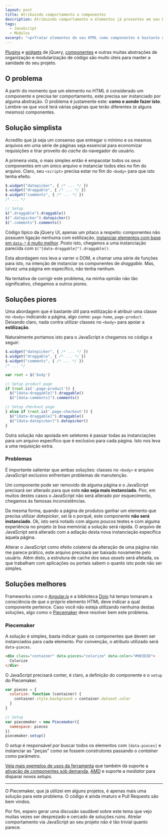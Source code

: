 ```yaml
---
layout: post
title: Atribuindo comportamento a componentes
description: Atribuindo comportamento a elementos já presentes em seu DOM
tags:
  - JavaScript
  - Módulos
excerpt: "<p>Tratar elementos do seu HTML como componentes é bastante útil para manter a sanidade do seu projeto. Este texto discute um assunto muitas vezes subestimado: qual o local mais adequado para iniciar seus componentes.</p>"
---
```


[Plugins](http://plugins.jquery.com) e [widgets](http://jqueryui.com) de jQuery, [componentes](http://component.io) e outras muitas abstrações de organização e modularização de código são muito úteis para manter a sanidade do seu projeto.

## O problema

A partir do momento que um elemento no HTML é considerado um componente e precisa ter comportamento, este precisa ser instanciado por alguma abstração. O problema é justamente este: **como e aonde fazer isto**. Lembre-se que você terá várias páginas que terão diferentes (e alguns mesmos) componentes.

## Solução simplista

Acredito que já seja um consenso que entregar o mínimo e os mesmos arquivos em uma série de páginas seja essencial para economizar requisições e tirar proveito do *cache* do navegador do usuário.

A primeira vista, o mais simples então é empacotar todos os seus componentes em um único arquivo e instanciar todos eles no fim do arquivo. Claro, seu `<script>` precisa estar no fim do `<body>` para que isto tenha efeito.

~~~ javascript
$.widget("datepicker", { /* ... */ })
$.widget("draggable", { /* ... */ })
$.widget("comments", { /* ... */ })
/* ... */

// Setup
$(".draggable").draggable()
$(".datepicker").datepicker()
$(".comments").comments()
~~~

Código típico da jQuery UI, apenas um pitaco a respeito: componentes não possuem ligação nenhuma com estilização, [instanciar elementos com base em `data-*` é muito melhor](http://blog.realstuffforabstractpeople.com/post/31753521367/classnames-for-styling-data-attributes-for-behavior). Posto isto, chegamos a uma instanciação parecida com `$("[data-draggable]").draggable()`.

Esta abordagem nos leva a varrer o DOM, e chamar uma série de funções para isto, na intenção de instanciar os componentes de *draggable*. Mas, talvez uma página em específico, não tenha nenhum.

Na tentativa de corrigir este problema, na minha opinião não tão significativo, chegamos a outros piores.

## Soluções piores

Uma abordagem que é bastante útil para estilização é atribuir uma classe no `<body>` indicando a página, algo como: `page-home`, `page-product`. Deixando claro, nada contra utilizar classes no `<body>` para apoiar a **estilização**.

Naturalmente portamos isto para o JavaScript e chegamos no código a seguir:

~~~ javascript
$.widget("datepicker", { /* ... */ })
$.widget("draggable", { /* ... */ })
$.widget("comments", { /* ... */ })
/* ... */

var root = $('body')

// Setup product page
if (root.is('.page-product')) {
  $("[data-draggable]").draggable()
  $("[data-comments]").comments()

// Setup checkout page
} else if (root.is('.page-checkout')) {
  $("[data-draggable]").draggable()
  $("[data-datepicker]").datepicker()
}
~~~

Outra solução não apoiada em seletores é passar todas as instanciações para um arquivo específico que é exclusivo para cada página. Isto nos leva a uma requisição extra.

### Problemas

É importante salientar que ambas soluções: classes no `<body>` e arquivo JavaScript exclusivo enfrentam problemas de manutenção.

Um componente pode ser removido de alguma página e o JavaScript precisará ser alterado para que este **não seja mais instanciado**. Pior, em muitos destes casos o JavaScript não será alterado por esquecimento, chegamos às famosas inconsistências.

Da mesma forma, quando a página de produtos ganhar um elemento que precisa utilizar *datepicker*, sei lá o porquê, este componente **não será instanciado**. Ok, isto será notado com alguns poucos testes e com alguma experiência no projeto (e boa memória) a solução será rápida. O arquivo de JavaScript será alterado com a adiação desta nova instanciação específica àquela página.

Alterar o JavaScript como efeito colateral da alteração de uma página não me parece prático, este arquivo precisará ser baixado novamente pelo usuário. Além disto, a estrutura de cache dos seus *assets* será afetada, os que trabalham com aplicações ou portais sabem o quanto isto pode não ser simples.

## Soluções melhores

Frameworks como o [Angular.js](http://angularjs.org) e a biblioteca [Dojo](http://dojotoolkit.org/features/1.6/html5data-attributes) há tempo tomaram a consciência de que o próprio elemento HTML deve indicar a qual componente pertence. Caso você não esteja utilizando nenhuma destas soluções, algo como o [Piecemaker](https://github.com/jcemer/piecemaker) deve resolver bem este problema.

### Piecemaker

A solução é simples, basta indicar quais os componentes que devem ser instanciados para cada elemento. Por convenção, o atributo utilizado será `data-pieces`.

~~~ html
<div class="container" data-pieces="colorize" data-color="#903D3D">
  Colorize
</div>
~~~

O JavaScript precisará conter, é claro, a definição do componente e o `setup` do Piecemaker.

~~~ javascript
var pieces = {
  colorize: function (container) {
    container.style.background = container.dataset.color
  }
}

// Setup
var piecemaker = new Piecemaker({
  namespace: pieces
})
piecemaker.setup()
~~~

O *setup* é responsável por buscar todos os elementos com `[data-pieces]` e instanciar as "peças" como se fossem construtores passando o *container* como parâmetro.

[Veja mais exemplos de usos da ferramenta](http://jcemer.com/piecemaker/samples) que também dá suporte a [ativação de componentes sob demanda](http://jcemer.com/piecemaker/samples/namespace_reload), [AMD](http://jcemer.com/piecemaker/samples/amd) e suporte a *mediator* para disparar novos *setups*.

-------

O Piecemaker, que já utilizei em alguns projetos, é apenas mais uma solução para este problema. O código é ainda imaturo e Pull Requests são bem vindos.

Por fim, espero gerar uma discusão saudável sobre este tema que vejo muitas vezes ser desprezado e cercado de soluções ruins. Atrelar comportamento via JavaScript ao seu projeto não é tão trivial quanto parece.
